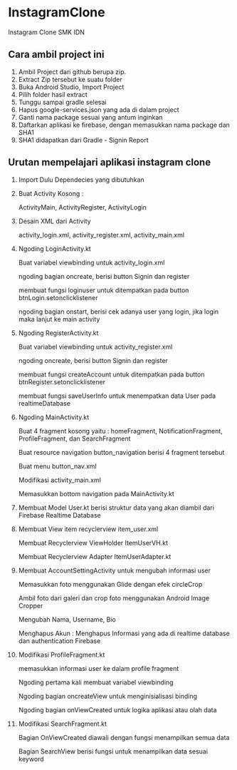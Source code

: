 # InstagramClone
Instagram Clone SMK IDN

## Cara ambil project ini

  1. Ambil Project dari github berupa zip.
  2. Extract Zip tersebut ke suatu folder
  3. Buka Android Studio, Import Project
  4. Pilih folder hasil extract
  5. Tunggu sampai gradle selesai
  6. Hapus google-services.json yang ada di dalam project
  7. Ganti nama package sesuai yang antum inginkan
  8. Daftarkan aplikasi ke firebase, dengan memasukkan nama package dan SHA1
  9. SHA1 didapatkan dari Gradle - Signin Report
  
## Urutan mempelajari aplikasi instagram clone

1. Import Dulu Dependecies yang dibutuhkan

2. Buat Activity Kosong :

	ActivityMain, ActivityRegister, ActivityLogin
	
3. Desain XML dari Activity

	activity_login.xml, activity_register.xml, activity_main.xml
	
4. Ngoding LoginActivity.kt

	  Buat variabel viewbinding untuk activity_login.xml
    
	  ngoding bagian oncreate, berisi button Signin dan register
    
	  membuat fungsi loginuser untuk ditempatkan pada button btnLogin.setonclicklistener
    
	  ngoding bagian onstart, berisi cek adanya user yang login, jika login maka lanjut ke main activity
	
5. Ngoding RegisterActivity.kt

	Buat variabel viewbinding untuk activity_register.xml
  
	ngoding oncreate, berisi button Signin dan register
  
	membuat fungsi createAccount untuk ditempatkan pada button btnRegister.setonclicklistener
  
	membuat fungsi saveUserInfo untuk menempatkan data User pada realtimeDatabase
	
6. Ngoding MainActivity.kt

	Buat 4 fragment kosong yaitu : homeFragment, NotificationFragment, ProfileFragment, dan SearchFragment
  
	Buat resource navigation button_navigation berisi 4 fragment tersebut
  
	Buat menu button_nav.xml
  
	Modifikasi activity_main.xml
  
	Memasukkan bottom navigation pada MainActivity.kt

7. Membuat Model User.kt berisi struktur data yang akan diambil dari Firebase Realtime Database

8. Membuat View item recyclerview item_user.xml

	Membuat Recyclerview ViewHolder ItemUserVH.kt
  
	Membuat Recyclerview Adapter ItemUserAdapter.kt

9. Membuat AccountSettingActivity untuk mengubah informasi user

	Memasukkan foto menggunakan Glide dengan efek circleCrop
  
	Ambil foto dari galeri dan crop foto menggunakan Android Image Cropper
  
	Mengubah Nama, Username, Bio
  
	Menghapus Akun : Menghapus Informasi yang ada di realtime database dan authentication Firebase
	
10. Modifikasi ProfileFragment.kt

	memasukkan informasi user ke dalam profile fragment
  
	Ngoding pertama kali membuat variabel viewbinding
  
	Ngoding bagian oncreateView untuk menginisialisasi binding
  
	Ngoding bagian onViewCreated untuk logika aplikasi atau olah data
	
11. Modifikasi SearchFragment.kt

	Bagian OnViewCreated diawali dengan fungsi menampilkan semua data
  
	Bagian SearchView berisi fungsi untuk menampilkan data sesuai keyword
	
